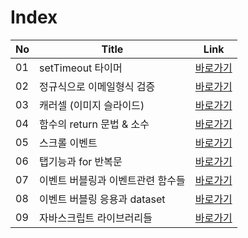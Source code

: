 # Index
|No|Title|Link|
|-|-|-|
|01|setTimeout 타이머|[바로가기](./01)|
|02|정규식으로 이메일형식 검증|[바로가기](./02)|
|03|캐러셀 (이미지 슬라이드)|[바로가기](./03)|
|04|함수의 return 문법 & 소수|[바로가기](./04)|
|05|스크롤 이벤트|[바로가기](./05)|
|06|탭기능과 for 반복문|[바로가기](./06)|
|07|이벤트 버블링과 이벤트관련 함수들|[바로가기](./07)|
|08|이벤트 버블링 응용과 dataset|[바로가기](./08)|
|09|자바스크립트 라이브러리들|[바로가기](./09)|

